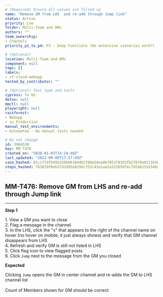 ```yaml
---
# (Required) Ensure all values are filled up
name: "Remove GM from LHS  and re-add through Jump link"
status: Active
priority: Low
folder: Multi-Team and DMs
authors: ""
team_ownership:
- Channels
priority_p1_to_p4: P3 - Deep Functions (Do extensive scenarios work?)

# (Optional)
location: Multi-Team and DMs
component: null
tags: []
labels:
- rf-cloud-webapp
tested_by_contributor: ""

# (Optional) Test type and tools
cypress: To Do
detox: null
mmctl: null
playwright: null
rainforest:
- Webapp
- in Production
manual_test_environments:
- Automated - No manual tests needed

# Do not change
id: 3904530
key: MM-T476
created_on: "2020-01-03T14:24:40Z"
last_updated: "2022-09-09T17:57:49Z"
case_hashed: 01c1f7dfb45b320b06184d02f88e56ea0bf853783d3fb2f079a8211b5645783c22e7c4a9ef34492326a29c8a969b3e88
steps_hashed: 763819f8eb37d3d95e829dc332c43a1aa2a322659fec7d2a6152e54ba15b111ca4db4d421edb4023a0ac009abc30bdaa
---
```


<!-- (Auto-generated) Based on frontmatter's "key" and "name" -->

## MM-T476: Remove GM from LHS and re-add through Jump link

---

**Step 1**

1\. View a GM you want to close\
2\. Flag a message in the channel\
3\. In the LHS, click the "x" that appears to the right of the channel name on hover (no hover on mobile; it just always shows) and verify that GM channel disappears from LHS\
4\. Refresh and verify GM is still not listed in LHS\
5\. Click flag icon to view flagged posts\
6\. Click `Jump` next to the message from the GM you closed

**Expected**

Clicking `Jump` opens the GM in center channel and re-adds the GM to LHS channel list\
\
Count of Members shown for GM should be correct
